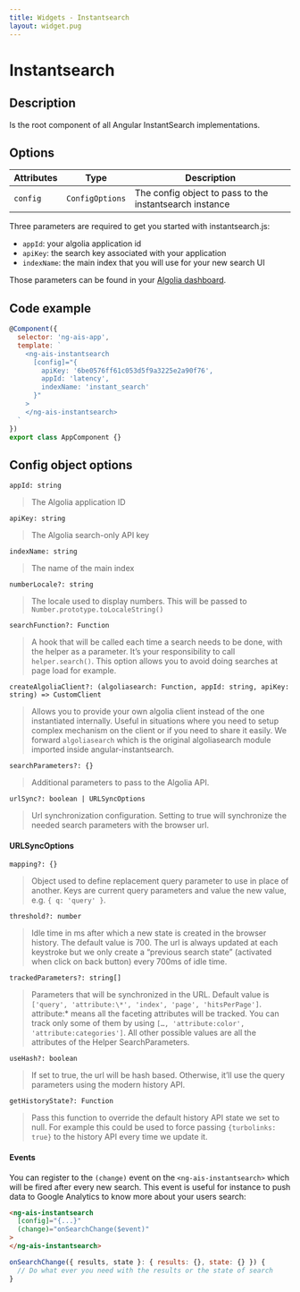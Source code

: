 ```yaml
---
title: Widgets - Instantsearch
layout: widget.pug
---
```


# Instantsearch

## Description

Is the root component of all Angular InstantSearch implementations.

## Options

| Attributes    | Type            | Description
| -             | -               | -
| `config`      | `ConfigOptions` | The config object to pass to the instantsearch instance

Three parameters are required to get you started with instantsearch.js:

* `appId`: your algolia application id
* `apiKey`: the search key associated with your application
* `indexName`: the main index that you will use for your new search UI

Those parameters can be found in your [Algolia dashboard](https://www.algolia.com/api-keys).

## Code example

```js
@Component({
  selector: 'ng-ais-app',
  template: `
    <ng-ais-instantsearch
      [config]="{
        apiKey: '6be0576ff61c053d5f9a3225e2a90f76',
        appId: 'latency',
        indexName: 'instant_search'
      }"
    >
    </ng-ais-instantsearch>
  `
})
export class AppComponent {}
```

## Config object options

`appId: string`
> The Algolia application ID

`apiKey: string`
> The Algolia search-only API key

`indexName: string`
> The name of the main index

`numberLocale?: string`
> The locale used to display numbers. This will be passed to `Number.prototype.toLocaleString()`

`searchFunction?: Function`
> A hook that will be called each time a search needs to be done, with the helper as a parameter. It’s your responsibility to call `helper.search()`. This option allows you to avoid doing searches at page load for example.

`createAlgoliaClient?: (algoliasearch: Function, appId: string, apiKey: string) => CustomClient`
> Allows you to provide your own algolia client instead of the one instantiated internally.
> Useful in situations where you need to setup complex mechanism on the client or if you need to share it easily.
> We forward `algoliasearch` which is the original algoliasearch module imported inside angular-instantsearch.

`searchParameters?: {}`
> Additional parameters to pass to the Algolia API.

`urlSync?: boolean | URLSyncOptions`
> Url synchronization configuration. Setting to true will synchronize the needed search parameters with the browser url.

#### URLSyncOptions

`mapping?: {}`
> Object used to define replacement query parameter to use in place of another. Keys are current query parameters and value the new value, e.g. `{ q: 'query' }`.

`threshold?: number`
> Idle time in ms after which a new state is created in the browser history. The default value is 700. The url is always updated at each keystroke but we only create a “previous search state” (activated when click on back button) every 700ms of idle time.

`trackedParameters?: string[]`
> Parameters that will be synchronized in the URL.
> Default value is `['query', 'attribute:\*', 'index', 'page', 'hitsPerPage']`. attribute:* means all the faceting attributes will be tracked. You can track only some of them by using `[…, 'attribute:color', 'attribute:categories']`. All other possible values are all the attributes of the Helper SearchParameters.

`useHash?: boolean`
> If set to true, the url will be hash based. Otherwise, it’ll use the query parameters using the modern history API.

`getHistoryState?: Function`
> Pass this function to override the default history API state we set to null. For example this could be used to force passing `{turbolinks: true}` to the history API every time we update it.

#### Events

You can register to the `(change)` event on the `<ng-ais-instantsearch>` which will be fired after every new search. This event is useful for instance to push data to Google Analytics to know more about your users search:

```html
<ng-ais-instantsearch
  [config]="{...}"
  (change)="onSearchChange($event)"
>
</ng-ais-instantsearch>
```

```js
onSearchChange({ results, state }: { results: {}, state: {} }) {
  // Do what ever you need with the results or the state of search
}
```
